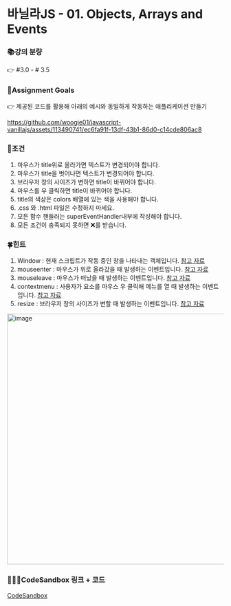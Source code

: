 # 바닐라JS - 01. Objects, Arrays and Events

### 📚강의 분량
👉 #3.0 - # 3.5

### 🥅Assignment Goals
👉 제공된 코드를 활용해 아래의 예시와 동일하게 작동하는 애플리케이션 만들기

https://github.com/woogie01/javascript-vanillajs/assets/113490741/ec6fa91f-13df-43b1-86d0-c14cde806ac8

### 📕조건
1. 마우스가 title위로 올라가면 텍스트가 변경되어야 합니다.
1. 마우스가 title을 벗어나면 텍스트가 변경되어야 합니다.
1. 브라우저 창의 사이즈가 변하면 title이 바뀌어야 합니다.
1. 마우스를 우 클릭하면 title이 바뀌어야 합니다.
1. title의 색상은 colors 배열에 있는 색을 사용해야 합니다.
1. .css 와 .html 파일은 수정하지 마세요.
1. 모든 함수 핸들러는 superEventHandler내부에 작성해야 합니다.
1. 모든 조건이 충족되지 못하면 ❌를 받습니다.

### 🍀힌트
1. Window : 현재 스크립트가 작동 중인 창을 나타내는 객체입니다. [참고 자료](https://developer.mozilla.org/ko/docs/Web/API/Window)
1. mouseenter : 마우스가 위로 올라갔을 때 발생하는 이벤트입니다. [참고 자료](https://developer.mozilla.org/en-US/docs/Web/API/Element/mouseenter_event)
1. mouseleave : 마우스가 떠났을 때 발생하는 이벤트입니다. [참고 자료](https://developer.mozilla.org/en-US/docs/Web/API/Element/mouseleave_event)
1. contextmenu : 사용자가 요소를 마우스 우 클릭해 메뉴를 열 때 발생하는 이벤트입니다. [참고 자료](https://developer.mozilla.org/en-US/docs/Web/API/Element/contextmenu_event)
1. resize : 브라우저 창의 사이즈가 변할 때 발생하는 이벤트입니다. [참고 자료](https://developer.mozilla.org/ko/docs/Web/API/Window/resize_event)

<img width="583" alt="image" src="https://github.com/woogie01/javascript-vanillajs/assets/113490741/cbd20c52-2bed-46e4-aa96-016baaed0d9a">

### 👨🏻‍💻CodeSandbox 링크 + 코드  
[CodeSandbox](https://codesandbox.io/p/sandbox/javascript-01-6ghmnv?layout=%257B%2522sidebarPanel%2522%253A%2522EXPLORER%2522%252C%2522rootPanelGroup%2522%253A%257B%2522direction%2522%253A%2522horizontal%2522%252C%2522contentType%2522%253A%2522UNKNOWN%2522%252C%2522type%2522%253A%2522PANEL_GROUP%2522%252C%2522id%2522%253A%2522ROOT_LAYOUT%2522%252C%2522panels%2522%253A%255B%257B%2522type%2522%253A%2522PANEL_GROUP%2522%252C%2522contentType%2522%253A%2522UNKNOWN%2522%252C%2522direction%2522%253A%2522vertical%2522%252C%2522id%2522%253A%2522cluaojuj900063b6ghrqiqprx%2522%252C%2522sizes%2522%253A%255B100%252C0%255D%252C%2522panels%2522%253A%255B%257B%2522type%2522%253A%2522PANEL_GROUP%2522%252C%2522contentType%2522%253A%2522EDITOR%2522%252C%2522direction%2522%253A%2522horizontal%2522%252C%2522id%2522%253A%2522EDITOR%2522%252C%2522panels%2522%253A%255B%257B%2522type%2522%253A%2522PANEL%2522%252C%2522contentType%2522%253A%2522EDITOR%2522%252C%2522id%2522%253A%2522cluaojuj800023b6g8hg20ju8%2522%257D%255D%257D%252C%257B%2522type%2522%253A%2522PANEL_GROUP%2522%252C%2522contentType%2522%253A%2522SHELLS%2522%252C%2522direction%2522%253A%2522horizontal%2522%252C%2522id%2522%253A%2522SHELLS%2522%252C%2522panels%2522%253A%255B%257B%2522type%2522%253A%2522PANEL%2522%252C%2522contentType%2522%253A%2522SHELLS%2522%252C%2522id%2522%253A%2522cluaojuj800033b6gpmqzvmdk%2522%257D%255D%252C%2522sizes%2522%253A%255B100%255D%257D%255D%257D%252C%257B%2522type%2522%253A%2522PANEL_GROUP%2522%252C%2522contentType%2522%253A%2522DEVTOOLS%2522%252C%2522direction%2522%253A%2522vertical%2522%252C%2522id%2522%253A%2522DEVTOOLS%2522%252C%2522panels%2522%253A%255B%257B%2522type%2522%253A%2522PANEL%2522%252C%2522contentType%2522%253A%2522DEVTOOLS%2522%252C%2522id%2522%253A%2522cluaojuj800053b6g9jjycqh9%2522%257D%255D%252C%2522sizes%2522%253A%255B100%255D%257D%255D%252C%2522sizes%2522%253A%255B60.67634802762164%252C39.32365197237836%255D%257D%252C%2522tabbedPanels%2522%253A%257B%2522cluaojuj800023b6g8hg20ju8%2522%253A%257B%2522tabs%2522%253A%255B%257B%2522id%2522%253A%2522cluaojuj800013b6gjik668ih%2522%252C%2522mode%2522%253A%2522permanent%2522%252C%2522type%2522%253A%2522FILE%2522%252C%2522filepath%2522%253A%2522%252Fsrc%252Findex.html%2522%252C%2522state%2522%253A%2522IDLE%2522%257D%255D%252C%2522id%2522%253A%2522cluaojuj800023b6g8hg20ju8%2522%252C%2522activeTabId%2522%253A%2522cluaojuj800013b6gjik668ih%2522%257D%252C%2522cluaojuj800053b6g9jjycqh9%2522%253A%257B%2522tabs%2522%253A%255B%257B%2522id%2522%253A%2522cluaojuj800043b6g86zvs03b%2522%252C%2522mode%2522%253A%2522permanent%2522%252C%2522type%2522%253A%2522UNASSIGNED_PORT%2522%252C%2522port%2522%253A0%252C%2522path%2522%253A%2522%252F%2522%257D%255D%252C%2522id%2522%253A%2522cluaojuj800053b6g9jjycqh9%2522%252C%2522activeTabId%2522%253A%2522cluaojuj800043b6g86zvs03b%2522%257D%252C%2522cluaojuj800033b6gpmqzvmdk%2522%253A%257B%2522tabs%2522%253A%255B%255D%252C%2522id%2522%253A%2522cluaojuj800033b6gpmqzvmdk%2522%257D%257D%252C%2522showDevtools%2522%253Atrue%252C%2522showShells%2522%253Afalse%252C%2522showSidebar%2522%253Atrue%252C%2522sidebarPanelSize%2522%253A15%257D)
